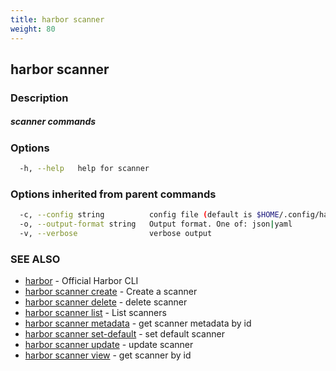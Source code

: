 ```yaml
---
title: harbor scanner
weight: 80
---
```

## harbor scanner

### Description

##### scanner commands

### Options

```sh
  -h, --help   help for scanner
```

### Options inherited from parent commands

```sh
  -c, --config string          config file (default is $HOME/.config/harbor-cli/config.yaml)
  -o, --output-format string   Output format. One of: json|yaml
  -v, --verbose                verbose output
```

### SEE ALSO

* [harbor](harbor.md)	 - Official Harbor CLI
* [harbor scanner create](harbor-scanner-create.md)	 - Create a scanner
* [harbor scanner delete](harbor-scanner-delete.md)	 - delete scanner
* [harbor scanner list](harbor-scanner-list.md)	 - List scanners
* [harbor scanner metadata](harbor-scanner-metadata.md)	 - get scanner metadata by id
* [harbor scanner set-default](harbor-scanner-set-default.md)	 - set default scanner
* [harbor scanner update](harbor-scanner-update.md)	 - update scanner
* [harbor scanner view](harbor-scanner-view.md)	 - get scanner by id

